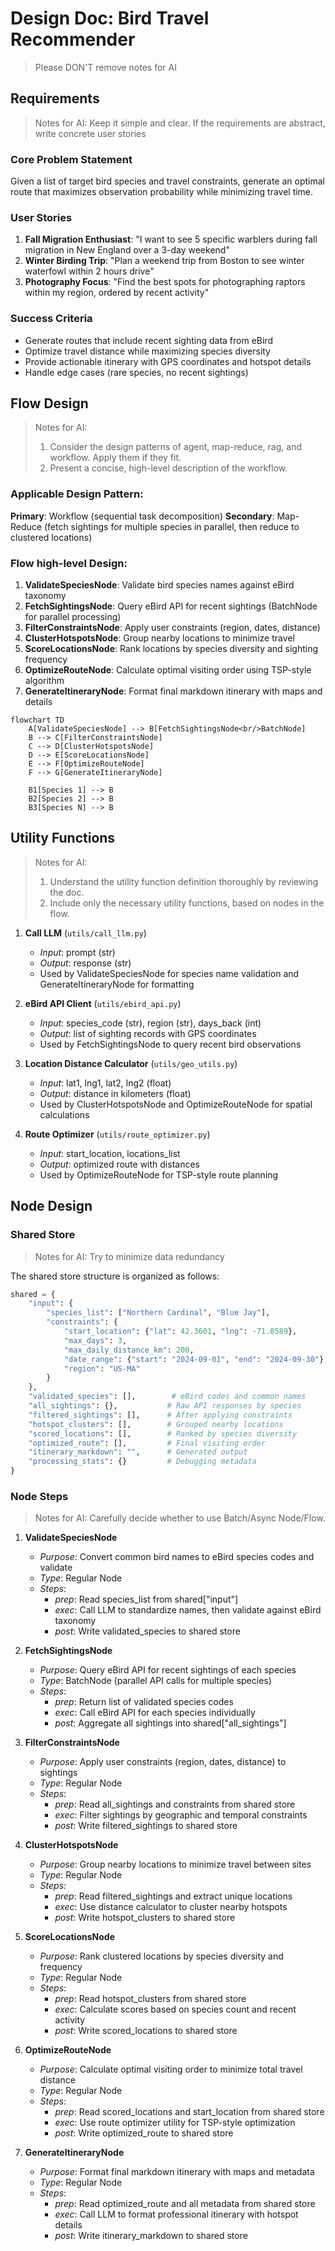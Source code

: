 # Design Doc: Bird Travel Recommender

> Please DON'T remove notes for AI

## Requirements

> Notes for AI: Keep it simple and clear.
> If the requirements are abstract, write concrete user stories

### Core Problem Statement
Given a list of target bird species and travel constraints, generate an optimal route that maximizes observation probability while minimizing travel time.

### User Stories
1. **Fall Migration Enthusiast**: "I want to see 5 specific warblers during fall migration in New England over a 3-day weekend"
2. **Winter Birding Trip**: "Plan a weekend trip from Boston to see winter waterfowl within 2 hours drive"
3. **Photography Focus**: "Find the best spots for photographing raptors within my region, ordered by recent activity"

### Success Criteria
- Generate routes that include recent sighting data from eBird
- Optimize travel distance while maximizing species diversity
- Provide actionable itinerary with GPS coordinates and hotspot details
- Handle edge cases (rare species, no recent sightings)

## Flow Design

> Notes for AI:
> 1. Consider the design patterns of agent, map-reduce, rag, and workflow. Apply them if they fit.
> 2. Present a concise, high-level description of the workflow.

### Applicable Design Pattern:

**Primary**: Workflow (sequential task decomposition)
**Secondary**: Map-Reduce (fetch sightings for multiple species in parallel, then reduce to clustered locations)

### Flow high-level Design:

1. **ValidateSpeciesNode**: Validate bird species names against eBird taxonomy
2. **FetchSightingsNode**: Query eBird API for recent sightings (BatchNode for parallel processing)
3. **FilterConstraintsNode**: Apply user constraints (region, dates, distance)
4. **ClusterHotspotsNode**: Group nearby locations to minimize travel
5. **ScoreLocationsNode**: Rank locations by species diversity and sighting frequency
6. **OptimizeRouteNode**: Calculate optimal visiting order using TSP-style algorithm
7. **GenerateItineraryNode**: Format final markdown itinerary with maps and details

```mermaid
flowchart TD
    A[ValidateSpeciesNode] --> B[FetchSightingsNode<br/>BatchNode]
    B --> C[FilterConstraintsNode]
    C --> D[ClusterHotspotsNode]
    D --> E[ScoreLocationsNode]
    E --> F[OptimizeRouteNode]
    F --> G[GenerateItineraryNode]
    
    B1[Species 1] --> B
    B2[Species 2] --> B
    B3[Species N] --> B
```

## Utility Functions

> Notes for AI:
> 1. Understand the utility function definition thoroughly by reviewing the doc.
> 2. Include only the necessary utility functions, based on nodes in the flow.

1. **Call LLM** (`utils/call_llm.py`)
   - *Input*: prompt (str)
   - *Output*: response (str)
   - Used by ValidateSpeciesNode for species name validation and GenerateItineraryNode for formatting

2. **eBird API Client** (`utils/ebird_api.py`)
   - *Input*: species_code (str), region (str), days_back (int)
   - *Output*: list of sighting records with GPS coordinates
   - Used by FetchSightingsNode to query recent bird observations

3. **Location Distance Calculator** (`utils/geo_utils.py`)
   - *Input*: lat1, lng1, lat2, lng2 (float)
   - *Output*: distance in kilometers (float)
   - Used by ClusterHotspotsNode and OptimizeRouteNode for spatial calculations

4. **Route Optimizer** (`utils/route_optimizer.py`)
   - *Input*: start_location, locations_list
   - *Output*: optimized route with distances
   - Used by OptimizeRouteNode for TSP-style route planning

## Node Design

### Shared Store

> Notes for AI: Try to minimize data redundancy

The shared store structure is organized as follows:

```python
shared = {
    "input": {
        "species_list": ["Northern Cardinal", "Blue Jay"],
        "constraints": {
            "start_location": {"lat": 42.3601, "lng": -71.0589},
            "max_days": 3,
            "max_daily_distance_km": 200,
            "date_range": {"start": "2024-09-01", "end": "2024-09-30"},
            "region": "US-MA"
        }
    },
    "validated_species": [],        # eBird codes and common names
    "all_sightings": {},           # Raw API responses by species
    "filtered_sightings": [],      # After applying constraints
    "hotspot_clusters": [],        # Grouped nearby locations
    "scored_locations": [],        # Ranked by species diversity
    "optimized_route": [],         # Final visiting order
    "itinerary_markdown": "",      # Generated output
    "processing_stats": {}         # Debugging metadata
}
```

### Node Steps

> Notes for AI: Carefully decide whether to use Batch/Async Node/Flow.

1. **ValidateSpeciesNode**
   - *Purpose*: Convert common bird names to eBird species codes and validate
   - *Type*: Regular Node
   - *Steps*:
     - *prep*: Read species_list from shared["input"]
     - *exec*: Call LLM to standardize names, then validate against eBird taxonomy
     - *post*: Write validated_species to shared store

2. **FetchSightingsNode**
   - *Purpose*: Query eBird API for recent sightings of each species
   - *Type*: BatchNode (parallel API calls for multiple species)
   - *Steps*:
     - *prep*: Return list of validated species codes
     - *exec*: Call eBird API for each species individually
     - *post*: Aggregate all sightings into shared["all_sightings"]

3. **FilterConstraintsNode**
   - *Purpose*: Apply user constraints (region, dates, distance) to sightings
   - *Type*: Regular Node
   - *Steps*:
     - *prep*: Read all_sightings and constraints from shared store
     - *exec*: Filter sightings by geographic and temporal constraints
     - *post*: Write filtered_sightings to shared store

4. **ClusterHotspotsNode**
   - *Purpose*: Group nearby locations to minimize travel between sites
   - *Type*: Regular Node
   - *Steps*:
     - *prep*: Read filtered_sightings and extract unique locations
     - *exec*: Use distance calculator to cluster nearby hotspots
     - *post*: Write hotspot_clusters to shared store

5. **ScoreLocationsNode**
   - *Purpose*: Rank clustered locations by species diversity and frequency
   - *Type*: Regular Node
   - *Steps*:
     - *prep*: Read hotspot_clusters from shared store
     - *exec*: Calculate scores based on species count and recent activity
     - *post*: Write scored_locations to shared store

6. **OptimizeRouteNode**
   - *Purpose*: Calculate optimal visiting order to minimize total travel distance
   - *Type*: Regular Node
   - *Steps*:
     - *prep*: Read scored_locations and start_location from shared store
     - *exec*: Use route optimizer utility for TSP-style optimization
     - *post*: Write optimized_route to shared store

7. **GenerateItineraryNode**
   - *Purpose*: Format final markdown itinerary with maps and metadata
   - *Type*: Regular Node
   - *Steps*:
     - *prep*: Read optimized_route and all metadata from shared store
     - *exec*: Call LLM to format professional itinerary with hotspot details
     - *post*: Write itinerary_markdown to shared store